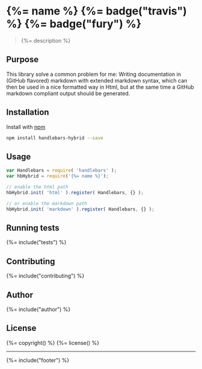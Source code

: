 # {%= name %} {%= badge("travis") %} {%= badge("fury") %}

> {%= description %}

## Purpose

This library solve a common problem for me:
Writing documentation in (GitHub flavored) markdown with extended markdown syntax, which can then be used in a nice formatted way in Html, but at the same time a GitHub markdown compliant output should be generated.

## Installation

Install with [npm](https://www.npmjs.com/)

```bash
npm install handlebars-hybrid --save
```


## Usage

```js
var Handlebars = require( 'handlebars' );
var hbHybrid = require('{%= name %}');

// enable the html path
hbHybrid.init( 'html' ).register( Handlebars, {} );

// or enable the markdown path
hbHybrid.init( 'markdown' ).register( Handlebars, {} );

```

<!--## API-->
<!-- add a path or glob pattern for files with code comments to use for docs  -->
<!--{%%= apidocs("./lib/html/helpers.js") %}-->


## Running tests
{%= include("tests") %}

## Contributing
{%= include("contributing") %}

## Author
{%= include("author") %}

## License
{%= copyright() %}
{%= license() %}

***

{%= include("footer") %}
